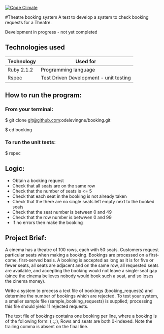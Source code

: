 [![Code Climate](https://codeclimate.com/repos/54cbc3b4e30ba02377001a44/badges/a35cdd53ab435c912ed4/gpa.svg)](https://codeclimate.com/repos/54cbc3b4e30ba02377001a44/feed)

#Theatre booking system
A test to develop a system to check booking requests for a Theatre.

Development in progress - not yet completed

## Technologies used
|Technology                 |Used for                       |
|--------------------------|--------------------------------|
|Ruby 2.1.2                |Programming language            |
|Rspec                     |Test Driven Development - unit testing  |

## How to run the program:

### From your terminal:

  $ git clone git@github.com:odelevingne/booking.git

  $ cd booking

### To run the unit tests:
  $ rspec

## Logic:
- Obtain a booking request
- Check that all seats are on the same row
- Check that the number of seats is <= 5
- Check that each seat in the booking is not already taken
- Check that the there are no single seats left empty next to the booked seats
- Check that the seat number is between 0 and 49
- Check that the row number is betwwen 0 and 99
- If no errors then make the booking

## Project Brief:
A cinema has a theatre of 100 rows, each with 50 seats. Customers request particular seats when making a booking.
Bookings are processed on a first-come, first-served basis. A booking is accepted as long as it is for five or fewer
seats, all seats are adjacent and on the same row, all requested seats are available, and accepting the booking would
not leave a single-seat gap (since the cinema believes nobody would book such a seat, and so loses the cinema money).

Write a system to process a text file of bookings (booking_requests) and determine the number of bookings which are
rejected. To test your system, a smaller sample file (sample_booking_requests) is supplied; processing this file should
yield 11 rejected requests.

The text file of bookings contains one booking per line, where a booking is of the following form:
  (<id>,<index of first seat row>:<index of first seat within row>,<index of last seat row>:<index of last seat within row>),
Rows and seats are both 0-indexed. Note the trailing comma is absent on the final line.
